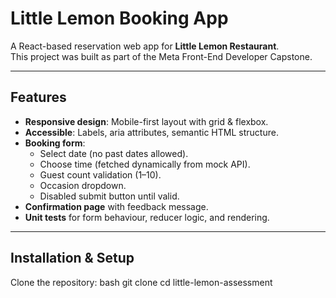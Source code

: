# Little Lemon Booking App

A React-based reservation web app for **Little Lemon Restaurant**.  
This project was built as part of the Meta Front-End Developer Capstone.

---

## Features
- **Responsive design**: Mobile-first layout with grid & flexbox.  
- **Accessible**: Labels, aria attributes, semantic HTML structure.  
- **Booking form**:
  - Select date (no past dates allowed).
  - Choose time (fetched dynamically from mock API).
  - Guest count validation (1–10).
  - Occasion dropdown.
  - Disabled submit button until valid.
- **Confirmation page** with feedback message.
- **Unit tests** for form behaviour, reducer logic, and rendering.

---

## Installation & Setup

Clone the repository:
bash
git clone <your-repo-url>
cd little-lemon-assessment
